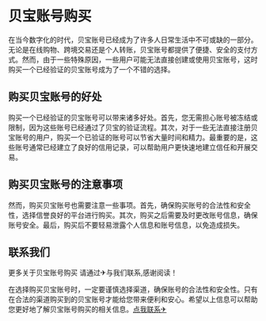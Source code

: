 # 贝宝账号购买

在当今数字化的时代，贝宝账号已经成为了许多人日常生活中不可或缺的一部分。无论是在线购物、跨境交易还是个人转账，贝宝账号都提供了便捷、安全的支付方式。然而，由于一些特殊原因，一些用户可能无法直接创建或使用贝宝账号，这时购买一个已经验证的贝宝账号成为了一个不错的选择。

## 购买贝宝账号的好处

购买一个已经验证的贝宝账号可以带来诸多好处。首先，您无需担心账号被冻结或限制，因为这些账号已经通过了贝宝的验证流程。其次，对于一些无法直接注册贝宝账号的用户，购买一个已验证的账号可以节省大量时间和精力。最重要的是，这些账号通常已经建立了良好的信用记录，可以帮助用户更快速地建立信任和开展交易。

## 购买贝宝账号的注意事项

然而，购买贝宝账号也需要注意一些事项。首先，确保购买账号的合法性和安全性，选择信誉良好的平台进行购买。其次，购买之后需要及时更改账号信息，确保账号安全。最后，购买后不要轻易泄露个人信息和账号信息，以免造成损失。

## 联系我们

更多关于贝宝账号购买 请通过✈与我们联系,感谢阅读！

在选择购买贝宝账号时，一定要谨慎选择渠道，确保账号的合法性和安全性。只有在合法的渠道购买到的贝宝账号才能给您带来便利和安心。希望以上信息可以帮助您更好地了解贝宝账号购买的相关信息。[点我联系✈](https://blog.G208.com)
